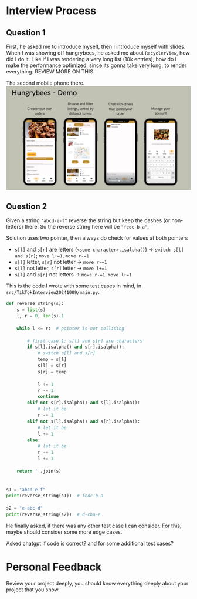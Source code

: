 # Interview Process

## Question 1
First, he asked me to introduce myself, then I introduce myself with slides. When I was showing off hungrybees, he asked me about `RecyclerView`, how did I do it. Like if I was rendering a very long list (10k entries), how do I make the performance optimized, since its gonna take very long, to render everything. REVIEW MORE ON THIS.

The second mobile phone there.
![alt text](image.png)

## Question 2
Given a string `"abcd-e-f"` reverse the string but keep the dashes (or non-letters) there. So the reverse string here will be `"fedc-b-a"`.

Solution uses two pointer, then always do check for values at both pointers
- `s[l]` and `s[r]` are letters (`<some-character>.isalpha()`) &rarr; `switch s[l] and s[r]`; `move l+=1`, `move r-=1`
- `s[l]` letter, `s[r]` not letter &rarr; `move r-=1`
- `s[l]` not letter, `s[r]` letter &rarr; `move l+=1`
- `s[l]` and `s[r]` not letters &rarr; `move r-=1`, `move l+=1`

This is the code I wrote with some test cases in mind, in `src/TikTokInterview20241009/main.py`.
```python
def reverse_string(s):
    s = list(s)
    l, r = 0, len(s)-1

    while l <= r:  # pointer is not colliding

        # first case 1: s[l] and s[r] are characters
        if s[l].isalpha() and s[r].isalpha():
            # switch s[l] and s[r]
            temp = s[l]
            s[l] = s[r]
            s[r] = temp

            l += 1
            r -= 1
            continue
        elif not s[r].isalpha() and s[l].isalpha():
            # let it be
            r -= 1
        elif not s[l].isalpha() and s[r].isalpha():
            # let it be
            l += 1
        else:
            # let it be
            r -= 1
            l += 1

    return ''.join(s)


s1 = "abcd-e-f"
print(reverse_string(s1))  # fedc-b-a

s2 = "e-abc-d"
print(reverse_string(s2))  # d-cba-e
```


He finally asked, if there was any other test case I can consider. For this, maybe should consider some more edge cases.

Asked chatgpt if code is correct? and for some additional test cases?

# Personal Feedback
Review your project deeply, you should know everything deeply about your project that you show.